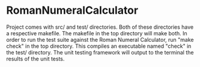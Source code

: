 # RomanNumeralCalculator

Project comes with src/ and test/ directories. Both of these
directories have a respective makefile. The makefile in the
top directory will make both. In order to run the test suite
against the Roman Numeral Calculator, run "make check" in the
top directory. This compiles an executable named "check" in the
test/ directory. The unit testing framework will output to the
terminal the results of the unit tests.
